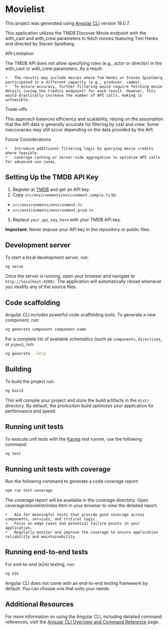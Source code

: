 # Movielist

This project was generated using [Angular CLI](https://github.com/angular/angular-cli) version 19.0.7.

This application utilizes the TMDB Discover Movie endpoint with the with_cast and with_crew parameters to fetch movies featuring Tom Hanks and directed by Steven Spielberg.

API Limitation

The TMDB API does not allow specifying roles (e.g., actor or director) in the with_cast or with_crew parameters. As a result:

    •	The results may include movies where Tom Hanks or Steven Spielberg participated in a different capacity (e.g., producer, cameo).
    •	To ensure accuracy, further filtering would require fetching movie details (using the Credits endpoint) for each result. However, this would drastically increase the number of API calls, making it unfeasible.

Trade-offs

This approach balances efficiency and scalability, relying on the assumption that the API data is generally accurate for filtering by cast and crew. Some inaccuracies may still occur depending on the data provided by the API.

Future Considerations

    •	Introduce additional filtering logic by querying movie credits where feasible.
    •	Leverage caching or server-side aggregation to optimize API calls for advanced use cases.

## Setting Up the TMDB API Key

1. Register at [TMDB](https://www.themoviedb.org/documentation/api) and get an API key.
2. Copy `src/environments/environment.sample.ts` to:

- `src/environments/environment.ts`
- `src/environments/environment.prod.ts`

3. Replace `your_api_key_here` with your TMDB API key.

**Important:** Never expose your API key in the repository or public files.

## Development server

To start a local development server, run:

```bash
ng serve
```

Once the server is running, open your browser and navigate to `http://localhost:4200/`. The application will automatically reload whenever you modify any of the source files.

## Code scaffolding

Angular CLI includes powerful code scaffolding tools. To generate a new component, run:

```bash
ng generate component component-name
```

For a complete list of available schematics (such as `components`, `directives`, or `pipes`), run:

```bash
ng generate --help
```

## Building

To build the project run:

```bash
ng build
```

This will compile your project and store the build artifacts in the `dist/` directory. By default, the production build optimizes your application for performance and speed.

## Running unit tests

To execute unit tests with the [Karma](https://karma-runner.github.io) test runner, use the following command:

```bash
ng test
```

## Running unit tests with coverage

Run the following command to generate a code coverage report:

```bash
npm run test-coverage
```

The coverage report will be available in the coverage directory. Open coverage/movielist/index.html in your browser to view the detailed report.

    •	Aim for meaningful tests that provide good coverage across components, services, and critical logic.
    •	Focus on edge cases and potential failure points in your application.
    •	Regularly monitor and improve the coverage to ensure application reliability and maintainability.

## Running end-to-end tests

For end-to-end (e2e) testing, run:

```bash
ng e2e
```

Angular CLI does not come with an end-to-end testing framework by default. You can choose one that suits your needs.

## Additional Resources

For more information on using the Angular CLI, including detailed command references, visit the [Angular CLI Overview and Command Reference](https://angular.dev/tools/cli) page.
